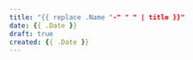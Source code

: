 ```yaml
---
title: "{{ replace .Name "-" " " | title }}"
date: {{ .Date }}
draft: true
created: {{ .Date }}
---
```


